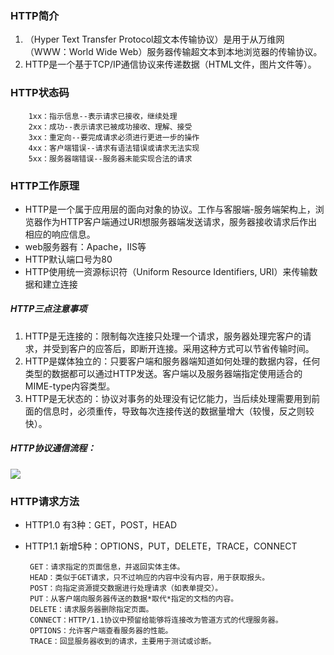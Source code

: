 ### HTTP简介
1. （Hyper Text Transfer Protocol超文本传输协议）是用于从万维网（WWW：World Wide Web）服务器传输超文本到本地浏览器的传输协议。
2. HTTP是一个基于TCP/IP通信协议来传递数据（HTML文件，图片文件等）。

### HTTP状态码
		1xx：指示信息--表示请求已接收，继续处理
		2xx：成功--表示请求已被成功接收、理解、接受
		3xx：重定向--要完成请求必须进行更进一步的操作
		4xx：客户端错误--请求有语法错误或请求无法实现
		5xx：服务器端错误--服务器未能实现合法的请求

### HTTP工作原理
- HTTP是一个属于应用层的面向对象的协议。工作与客服端-服务端架构上，浏览器作为HTTP客户端通过URl想服务器端发送请求，服务器接收请求后作出相应的响应信息。
- web服务器有：Apache，IIS等
- HTTP默认端口号为80
- HTTP使用统一资源标识符（Uniform Resource Identifiers, URI）来传输数据和建立连接

##### HTTP三点注意事项
1. HTTP是无连接的：限制每次连接只处理一个请求，服务器处理完客户的请求，并受到客户的应答后，即断开连接。采用这种方式可以节省传输时间。
2. HTTP是媒体独立的：只要客户端和服务器端知道如何处理的数据内容，任何类型的数据都可以通过HTTP发送。客户端以及服务器端指定使用适合的MIME-type内容类型。
3. HTTP是无状态的：协议对事务的处理没有记忆能力，当后续处理需要用到前面的信息时，必须重传，导致每次连接传送的数据量增大（较慢，反之则较快）。

##### HTTP协议通信流程：
![](https://www.runoob.com/wp-content/uploads/2013/11/cgiarch.gif)

### HTTP请求方法
-  HTTP1.0  有3种：GET，POST，HEAD
-  HTTP1.1	新增5种：OPTIONS，PUT，DELETE，TRACE，CONNECT

		GET：请求指定的页面信息，并返回实体主体。
		HEAD：类似于GET请求，只不过响应的内容中没有内容，用于获取报头。
		POST：向指定资源提交数据进行处理请求（如表单提交）。
		PUT：从客户端向服务器传送的数据*取代*指定的文档的内容。
		DELETE：请求服务器删除指定页面。
		CONNECT：HTTP/1.1协议中预留给能够将连接改为管道方式的代理服务器。
		OPTIONS：允许客户端查看服务器的性能。
		TRACE：回显服务器收到的请求，主要用于测试或诊断。
